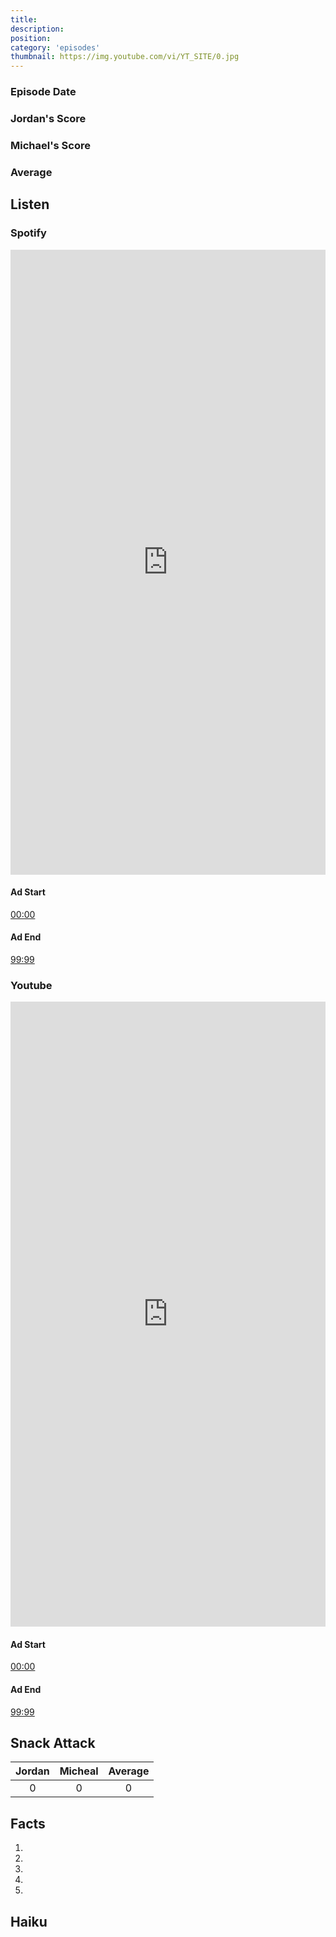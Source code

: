 ```yaml
---
title:
description:
position:
category: 'episodes'
thumbnail: https://img.youtube.com/vi/YT_SITE/0.jpg
---
```


<!-- Description -->

### Episode Date

<!-- Episode Date -->

### Jordan's Score

<!-- Jordan's Score -->

### Michael's Score

<!-- Michael's Score -->

### Average

<!-- Average Score -->

## Listen

### Spotify

<iframe 
    src="https://open.spotify.com/embed-podcast/episode/SPOTIFY_SITE" 
    loading="lazy"
    style="border: 0; width: 100%; height: 25vh;" allow="encrypted-media"
></iframe>

#### Ad Start

[00:00](https://open.spotify.com/episode/SPOTIFY_SITE?t=START_TIME)

#### Ad End

[99:99](https://open.spotify.com/episode/SPOTIFY_SITE?t=END_TIME)

### Youtube

<iframe
    src="https://www.youtube.com/embed/YT_SITE" 
    loading="lazy" 
    style="border: 0; width: 100%; height: 25vh;"  
    title="YouTube video player" 
    frameborder="0"
    allow="accelerometer; autoplay; clipboard-write; encrypted-media; gyroscope; picture-in-picture"
></iframe>

#### Ad Start

[00:00](https://youtu.be/YT_SITE?t=START_TIME)

#### Ad End

[99:99](https://youtu.be/YT_SITE?t=END_TIME)

## Snack Attack

<!-- Snack -->

| Jordan | Micheal | Average |
| :----: | :-----: | :-----: |
|   0    |    0    |    0    |

## Facts

1.

2.

3.

4.

5.

## Haiku

<!-- Haiku -->
